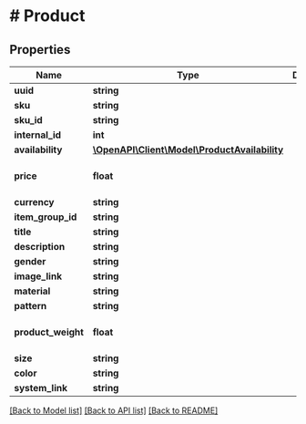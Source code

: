 # # Product

## Properties

Name | Type | Description | Notes
------------ | ------------- | ------------- | -------------
**uuid** | **string** |  | [optional]
**sku** | **string** |  |
**sku_id** | **string** |  | [optional]
**internal_id** | **int** |  |
**availability** | [**\OpenAPI\Client\Model\ProductAvailability**](ProductAvailability.md) |  |
**price** | **float** |  | [optional] [default to 0.0]
**currency** | **string** |  |
**item_group_id** | **string** |  | [optional]
**title** | **string** |  | [optional]
**description** | **string** |  | [optional]
**gender** | **string** |  | [optional]
**image_link** | **string** |  | [optional]
**material** | **string** |  | [optional]
**pattern** | **string** |  | [optional]
**product_weight** | **float** |  | [optional] [default to 0.0]
**size** | **string** |  | [optional]
**color** | **string** |  | [optional]
**system_link** | **string** |  | [optional]

[[Back to Model list]](../../README.md#models) [[Back to API list]](../../README.md#endpoints) [[Back to README]](../../README.md)
